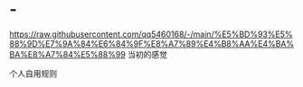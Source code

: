 # -

https://raw.githubusercontent.com/qq5460168/-/main/%E5%BD%93%E5%88%9D%E7%9A%84%E6%84%9F%E8%A7%89%E4%B8%AA%E4%BA%BA%E8%A7%84%E5%88%99
当初的感觉  

个人自用规则
